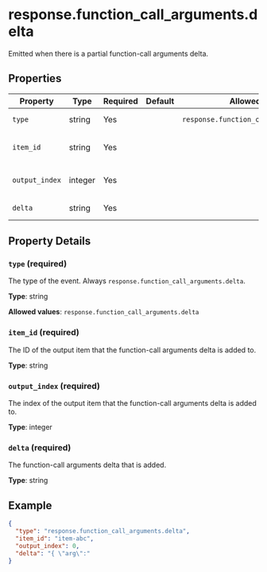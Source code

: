 # response.function_call_arguments.delta

Emitted when there is a partial function-call arguments delta.

## Properties

| Property | Type | Required | Default | Allowed Values | Description |
| -------- | ---- | -------- | ------- | -------------- | ----------- |
| `type` | string | Yes |  | `response.function_call_arguments.delta` | The type of the event. Always `response.function_call_arguments.delta`. <br>  |
| `item_id` | string | Yes |  |  | The ID of the output item that the function-call arguments delta is added to. <br>  |
| `output_index` | integer | Yes |  |  | The index of the output item that the function-call arguments delta is added to. <br>  |
| `delta` | string | Yes |  |  | The function-call arguments delta that is added. <br>  |

## Property Details

### `type` (required)

The type of the event. Always `response.function_call_arguments.delta`.


**Type**: string

**Allowed values**: `response.function_call_arguments.delta`

### `item_id` (required)

The ID of the output item that the function-call arguments delta is added to.


**Type**: string

### `output_index` (required)

The index of the output item that the function-call arguments delta is added to.


**Type**: integer

### `delta` (required)

The function-call arguments delta that is added.


**Type**: string

## Example

```json
{
  "type": "response.function_call_arguments.delta",
  "item_id": "item-abc",
  "output_index": 0,
  "delta": "{ \"arg\":"
}

```

